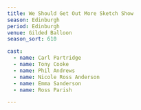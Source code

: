 ```yaml
---
title: We Should Get Out More Sketch Show
season: Edinburgh
period: Edinburgh
venue: Gilded Balloon
season_sort: 610

cast:
  - name: Carl Partridge
  - name: Tony Cooke
  - name: Phil Andrews
  - name: Nicole Ross Anderson
  - name: Emma Sanderson
  - name: Ross Parish

---
```



